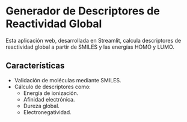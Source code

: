 # Generador de Descriptores de Reactividad Global

Esta aplicación web, desarrollada en Streamlit, calcula descriptores de reactividad global a partir de SMILES y las energías HOMO y LUMO.

## Características
- Validación de moléculas mediante SMILES.
- Cálculo de descriptores como:
  - Energía de ionización.
  - Afinidad electrónica.
  - Dureza global.
  - Electronegatividad.
